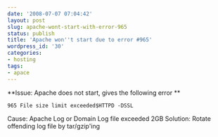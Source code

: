 ```yaml
---
date: '2008-07-07 07:04:42'
layout: post
slug: apache-wont-start-with-error-965
status: publish
title: 'Apache won''t start due to error #965'
wordpress_id: '30'
categories:
- hosting
tags:
- apace
---
```


**Issue: Apache does not start, gives the following error
**

    
    965 File size limit exceeded$HTTPD -DSSL


Cause: Apache Log or Domain Log file exceeded 2GB
Solution: Rotate offending log file by tar/gzip'ing
